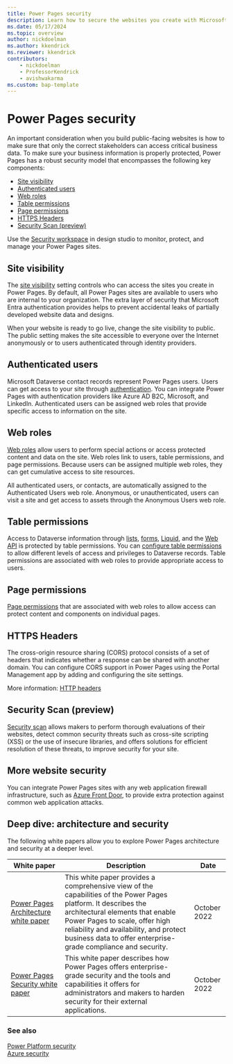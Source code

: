 ```yaml
---
title: Power Pages security
description: Learn how to secure the websites you create with Microsoft Power Pages.
ms.date: 05/17/2024
ms.topic: overview
author: nickdoelman
ms.author: kkendrick
ms.reviewer: kkendrick
contributors:
    - nickdoelman
    - ProfessorKendrick
    - avishwakarma
ms.custom: bap-template
---
```


# Power Pages security

An important consideration when you build public-facing websites is how to make sure that only the correct stakeholders can access critical business data. To make sure your business information is properly protected, Power Pages has a robust security model that encompasses the following key components:

- [Site visibility](#site-visibility)
- [Authenticated users](#authenticated-users)
- [Web roles](#web-roles)
- [Table permissions](#table-permissions)
- [Page permissions](#page-permissions)
- [HTTPS Headers](#https-headers)
- [Security Scan (preview)](#security-scan-preview)

Use the [Security workspace](../getting-started/use-security-workspace.md) in design studio to monitor, protect, and manage your Power Pages sites.

## Site visibility

The [site visibility](site-visibility.md) setting controls who can access the sites you create in Power Pages. By default, all Power Pages sites are available to users who are internal to your organization. The extra layer of security that Microsoft Entra authentication provides helps to prevent accidental leaks of partially developed website data and designs.

When your website is ready to go live, change the site visibility to public. The public setting makes the site accessible to everyone over the Internet anonymously or to users authenticated through identity providers. 

## Authenticated users

Microsoft Dataverse contact records represent Power Pages users. Users can get access to your site through [authentication](authentication/index.md). You can integrate Power Pages with authentication providers like Azure AD B2C, Microsoft, and LinkedIn. Authenticated users can be assigned web roles that provide specific access to information on the site. 

## Web roles

[Web roles](create-web-roles.md) allow users to perform special actions or access protected content and data on the site. Web roles link to users, table permissions, and page permissions. Because users can be assigned multiple web roles, they can get cumulative access to site resources.

All authenticated users, or contacts, are automatically assigned to the Authenticated Users web role. Anonymous, or unauthenticated, users can visit a site and get access to assets through the Anonymous Users web role. 

## Table permissions

Access to Dataverse information through [lists](../getting-started/add-list.md), [forms](../getting-started/add-form.md), [Liquid](../configure/liquid-overview.md), and the [Web API](../configure/web-api-overview.md) is protected by table permissions. You can [configure table permissions](table-permissions.md) to allow different levels of access and privileges to Dataverse records. Table permissions are associated with web roles to provide appropriate access to users. 

## Page permissions

[Page permissions](page-security.md) that are associated with web roles to allow access can protect content and components on individual pages. 

## HTTPS Headers

The cross-origin resource sharing (CORS) protocol consists of a set of headers that indicates whether a response can be shared with another domain. You can configure CORS support in Power Pages using the Portal Management app by adding and configuring the site settings. 

More information: [HTTP headers](site-checker-security.md#http-headers)

## Security Scan (preview)

[Security scan](security-scan.md) allows makers to perform thorough evaluations of their websites, detect common security threats such as cross-site scripting (XSS) or the use of insecure libraries, and offers solutions for efficient resolution of these threats, to improve security for your site.

## More website security

You can integrate Power Pages sites with any web application firewall infrastructure, such as [Azure Front Door](../configure/azure-front-door.md), to provide extra protection against common web application attacks. 

## Deep dive: architecture and security

The following white papers allow you to explore Power Pages architecture and security at a deeper level.

| White paper | Description | Date |
| - | - | - |
| [Power Pages Architecture white paper](/power-pages/guidance/white-papers/architecture) | This white paper provides a comprehensive view of the capabilities of the Power Pages platform. It describes the architectural elements that enable Power Pages to scale, offer high reliability and availability, and protect business data to offer enterprise-grade compliance and security. | October 2022 |
| [Power Pages Security white paper](/power-pages/guidance/white-papers/security) | This white paper describes how Power Pages offers enterprise-grade security and the tools and capabilities it offers for administrators and makers to harden security for their external applications. | October 2022 |

### See also

[Power Platform security](/power-platform/admin/security/)  
[Azure security](/azure/security/)
